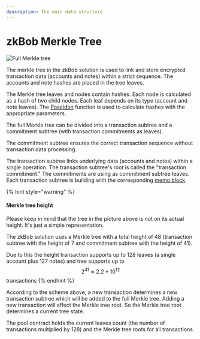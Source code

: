 ```yaml
---
description: The main data structure
---
```


# zkBob Merkle Tree

![Full Merkle tree](../../.gitbook/assets/Merkle\_200dpi\_b.png)

The merkle tree in the zkBob solution is used to link and store encrypted transaction data (accounts and notes) within a strict sequence. The accounts and note hashes are placed in the tree leaves.

The Merkle tree leaves and nodes contain hashes. Each node is calculated as a hash of two child nodes. Each leaf depends on its type (account and note leaves). The [Poseidon](the-poseidon-hash.md) function is used to calculate hashes with the appropriate parameters.

The full Merkle tree can be divided into a transaction subtree and a commitment subtree (with transaction commitments as leaves).

The commitment subtree ensures the correct transaction sequence without transaction data processing.

The transaction subtree links underlying data (accounts and notes) within a single operation. The transaction subtree's root is called the "transaction commitment." The commitments are using as commitment subtree leaves. Each transaction subtree is building with the corresponding [memo block](../transaction-overview/untitled-1/).

{% hint style="warning" %}
#### Merkle tree height

Please keep in mind that the tree in the picture above is not on its actual height. It's just a simple representation.

The zkBob solution uses a Merkle tree with a total height of 48 (transaction subtree with the height of 7 and commitment subtree with the height of 41).

Due to this the height transaction supports up to 128 leaves (a single account plus 127 notes) and tree supports up to $$2^{41} \approx 2.2 * 10^{12}$$ transactions
{% endhint %}

According to the scheme above, a new transaction determines a new transaction subtree which will be added to the full Merkle tree. Adding a new transaction will affect the Merkle tree root. So the Merkle tree root determines a current tree state.

The pool contract holds the current leaves count (the number of transactions multiplied by 128) and the Merkle tree roots for all transactions.

